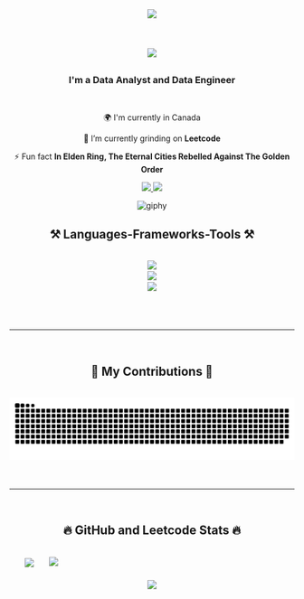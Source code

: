 
<div align="center"> <img src="https://hgs.cx/wp-content/uploads/2023/07/blog-banner-benefits-of-data-engineering.webp"> </div>

<h1 align="center">
    <img src="https://readme-typing-svg.herokuapp.com/?font=Righteous&size=35&center=true&vCenter=true&width=500&height=70&duration=4000&lines=Hi+There!+👋;+I'm+Eric+Nguyen!;" />
</h1>

<h3 align="center">I'm a Data Analyst and Data Engineer</h3>

<br/>

<div align="center">

 🌍 I'm currently in Canada 
 
 🔭 I’m currently grinding on **Leetcode**

 ⚡ Fun fact **In Elden Ring, The Eternal Cities Rebelled Against The Golden Order**
 
 </div>

<div align="center"> 
  <a href="mailto:eric.nguyen@usask.ca">
    <img src="https://img.shields.io/badge/Gmail-333333?style=for-the-badge&logo=gmail&logoColor=red" />
  </a>
  <a href="https://www.linkedin.com/in/ericnguyenusask/" target="_blank">
    <img src="https://img.shields.io/badge/LinkedIn-0077B5?style=for-the-badge&logo=linkedin&logoColor=white" target="_blank" />
  </a>
</div>


<p align="center">
  <img src="https://github.com/thanhtin4401/thanhtin4401/assets/85281544/a65ececb-7042-4a69-b9a6-71381c48b003" alt="giphy" />
</p>
<h2 align="center">⚒️ Languages-Frameworks-Tools ⚒️</h2>
<br/>
<div align="center">
    <img src="https://skillicons.dev/icons?i=github,gitlab,mongodb" /><br>
  <img src="https://skillicons.dev/icons?i=py,java,mysql,scala,cs,javascript,postgres" /><br>
    <img src="https://skillicons.dev/icons?i=aws,docker,html,css,vscode,figma,linux,git,postman,pytorch,tensorflow,unity" />
</div>
  <br/><br/><br/>
<hr/>
<br>
<div align="center">
  <h2>🐍 My Contributions 🐍</h2>
  <br>
  <img alt="snake eating my contributions" src="https://raw.githubusercontent.com/salesp07/salesp07/output/github-contribution-grid-snake.svg" />
  <br/><br/><br/>
</div>

<hr/>
<br>
<h2 align="center">🔥 GitHub and Leetcode Stats 🔥</h2>
<!-- https://github.com/anuraghazra/github-readme-stats -->
<br>
<div align=center>
  <a href="#" title="ericNguyen">
    <img width="315" align="center" src="https://github-readme-stats.vercel.app/api/top-langs/?username=ericnguyenusask&hide=c%23,powershell,Mathematica,Ruby,Objective-C,Objective-C%2b%2b,Cuda&title_color=61dafb&text_color=ffffff&icon_color=61dafb&bg_color=20232a&langs_count=8&layout=compact&border_color=61dafb&hide_border=true" />
  </a>
  <a href="#" title="ericNguyen">
    <img align="right" width="434" src="https://leetcard.jacoblin.cool/ThanhPink?theme=dark&font=ABeeZee&ext=heatmap" />
  </a>
</div>


<h3 align="center">
    <img src="https://readme-typing-svg.herokuapp.com/?font=Righteous&size=25&center=true&vCenter=true&width=500&height=70&duration=4000&lines=Thanks+for+visiting!+✌️;+Shoot+me+a+message+on+Linkedin!;I'm+always+down+to+collab+:)">
</h3>

